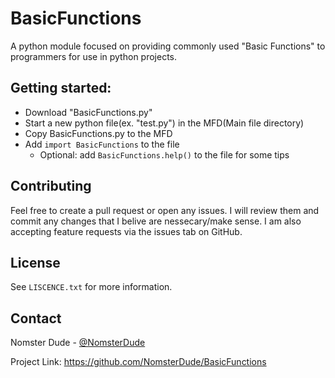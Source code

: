 # BasicFunctions
A python module focused on providing commonly used "Basic Functions" to programmers for use in python projects.

## Getting started:
- Download "BasicFunctions.py"
- Start a new python file(ex. "test.py") in the MFD(Main file directory)
- Copy BasicFunctions.py to the MFD
- Add `import BasicFunctions` to the file
  - Optional: add `BasicFunctions.help()` to the file for some tips

## Contributing
Feel free to create a pull request or open any issues. I will review them and commit any changes that I belive are nessecary/make sense. I am also accepting feature requests via the issues tab on GitHub.

## License
See `LISCENCE.txt` for more information.

## Contact
Nomster Dude - [@NomsterDude](https://twitter.com/nomsterdude)

Project Link: https://github.com/NomsterDude/BasicFunctions
